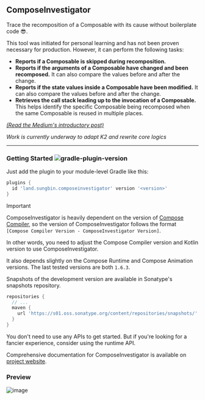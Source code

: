 ## ComposeInvestigator

Trace the recomposition of a Composable with its cause without boilerplate code 😎.

This tool was initiated for personal learning and has not been proven necessary for production.
However, it can perform the following tasks:

- **Reports if a Composable is skipped during recomposition.**
- **Reports if the arguments of a Composable have changed and been recomposed.** It can also compare the
  values before and after the change.
- **Reports if the state values inside a Composable have been modified.** It can also compare the values
  before and after the change.
- **Retrieves the call stack leading up to the invocation of a Composable.** This helps identify the
  specific Composable being recomposed when the same Composable is reused in multiple places.

[*(Read the Medium's introductory post)*](https://jisungbin.medium.com/tracing-recompositions-without-boilerplate-code-e9800db1419e)

*Work is currently underway to adapt K2 and rewrite core logics*

---

### Getting Started ![gradle-plugin-version](https://img.shields.io/maven-central/v/land.sungbin.composeinvestigator/composeinvestigator-gradle-plugin?style=flat-square)

Just add the plugin to your module-level Gradle like this:

```groovy
plugins {
  id 'land.sungbin.composeinvestigator' version '<version>'
}
```

> [!IMPORTANT]
>
> ComposeInvestigator is heavily dependent on the version
> of [Compose Compiler](https://developer.android.com/jetpack/androidx/releases/compose-compiler),
> so the version of ComposeInvestigator follows the format `[Compose Compiler Version - ComposeInvestigator Version]`.
>
> In other words, you need to adjust the Compose Compiler version and Kotlin version to use ComposeInvestigator.
>
> It also depends slightly on the Compose Runtime and Compose Animation versions. 
> The last tested versions are both `1.6.3`.

Snapshots of the development version are available in Sonatype's snapshots repository.

```groovy
repositories {
  // ...
  maven {
    url 'https://s01.oss.sonatype.org/content/repositories/snapshots/'
  }
}
```

You don't need to use any APIs to get started. But if you're looking for a fancier experience,
consider using the runtime API.

Comprehensive documentation for ComposeInvestigator is available
on [project website](https://jisungbin.github.io/ComposeInvestigator).

### Preview

![image](https://github.com/jisungbin/ComposeInvestigator/assets/40740128/98991bd9-97f2-47a7-9cc9-6f9cd1cda0e3)
